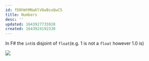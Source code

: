 ```yaml
---
id: fD0hWtMNaKlV6wBzoQwC5
title: Numbers
desc: ''
updated: 1643927735928
created: 1643924192330
---
```

In F# the `int`is disjoint of `float`(e.g. 1 is not a `float` however 1.0 is)

![](/assets/images/2022-02-03-23-35-26.png)
